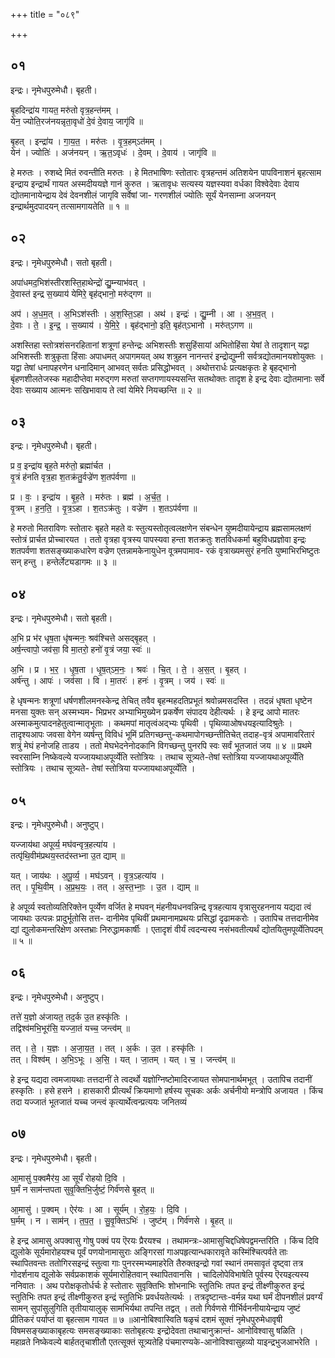 +++
title = "०८९"

+++


## ०१
इन्द्रः। नृमेधपुरुमेधौ। बृहती।

बृ॒हदिन्द्रा॑य गायत॒ मरु॑तो वृत्र॒हन्त॑मम् ।  
येन॒ ज्योति॒रज॑नयन्नृता॒वृधो॑ दे॒वं दे॒वाय॒ जागृ॑वि ॥

बृ॒हत् । इन्द्रा॑य । गा॒य॒त॒ । मरु॑तः । वृ॒त्र॒हम्ऽत॑मम् ।  
येन॑ । ज्योतिः॑ । अज॑नयन् । ऋ॒त॒ऽवृधः॑ । दे॒वम् । दे॒वाय॑ । जागृ॑वि ॥

हे मरुतः । रुशब्दे मितं रुवन्तीति मरुतः । हे मितभाषिणः स्तोतारः वृत्रहन्तमं अतिशयेन पापविनाशनं बृहत्साम इन्द्राय इन्द्रार्थं गायत अस्मदीययज्ञे गानं कुरुत । ऋतावृधः सत्यस्य यज्ञस्यवा वर्धका विश्वेदेवाः देवाय द्योतमानायेन्द्राय देवं देवनशीलं जागृवि सर्वेषां जा- गरणशीलं ज्योतिः सूर्यं येनसाम्ना अजनयन् इन्द्रार्थमुदपादयन् तत्सामगायतेति ॥ १ ॥

## ०२
इन्द्रः। नृमेधपुरुमेधौ। सतो बृहती।

अपा॑धमद॒भिश॑स्तीरशस्ति॒हाथेन्द्रो॑ द्यु॒म्न्याभ॑वत् ।  
दे॒वास्त॑ इन्द्र स॒ख्याय॑ येमिरे॒ बृह॑द्भानो॒ मरु॑द्गण ॥

अप॑ । अ॒ध॒म॒त् । अ॒भिऽश॑स्तीः । अ॒श॒स्ति॒ऽहा । अथ॑ । इन्द्रः॑ । द्यु॒म्नी । आ । अ॒भ॒व॒त् ।  
दे॒वाः । ते॒ । इ॒न्द्र॒ । स॒ख्याय॑ । ये॒मि॒रे॒ । बृह॑द्भानो॒ इति॒ बृह॑त्ऽभानो । मरु॑त्ऽगण ॥

अशस्तिहा स्तोत्रशंसनरहितानां शत्रूणां हन्तेन्द्रः अभिशस्तीः शसुहिंसायां अभितोहिंसा येषां ते तादृशान् यद्वा अभिशस्तीः शत्रुकृता हिंसाः अपाधमत् अपागमयत् अथ शत्रुहन नानन्तरं इन्द्रोद्युम्नी सर्वत्रद्योतमानयशोयुक्तः । यद्वा तेषां धनापहरणेन धनादिमान् आभवत् सर्वतः प्रसिद्धोभवत् । अथोत्तरार्धः प्रत्यक्षकृतः हे बृहद्भानो बृंहणशीलतेजस्क महादीप्तेवा मरुद्गण मरुतां सप्तगणायस्यसन्ति सतथोक्तः तादृश हे इन्द्र देवाः द्योतमानाः सर्वे देवाः सख्याय आत्मनः सखिभावाय ते त्वां येमिरे नियच्छन्ति ॥ २ ॥

## ०३
इन्द्रः। नृमेधपुरुमेधौ। बृहती।

प्र व॒ इन्द्रा॑य बृह॒ते मरु॑तो॒ ब्रह्मा॑र्चत ।  
वृ॒त्रं ह॑नति वृत्र॒हा श॒तक्र॑तु॒र्वज्रे॑ण श॒तप॑र्वणा ॥

प्र । वः॒ । इन्द्रा॑य । बृ॒ह॒ते । मरु॑तः । ब्रह्म॑ । अ॒र्च॒त॒ ।  
वृ॒त्रम् । ह॒न॒ति॒ । वृ॒त्र॒ऽहा । श॒तऽक्र॑तुः । वज्रे॑ण । श॒तऽप॑र्वणा ॥

हे मरुतो मितराविणः स्तोतारः बृहते महते वः स्तुत्यस्तोतृत्वलक्षणेन संबन्धेन युष्मदीयायेन्द्राय ब्रह्मसामलक्षणं स्तोत्रं प्रार्चत प्रोच्चारयत । ततो वृत्रहा वृत्रस्य पापस्यवा हन्ता शतक्रतुः शतविधकर्मा बहुविधप्रज्ञोवा इन्द्रः शतपर्वणा शतसङ्ख्याकधारेण वज्रेण एतन्नामकेनायुधेन वूत्रमपामाव- रकं वृत्राख्यमसुरं हनति युष्माभिरभिष्टुतः सन् हन्तु । हन्तेर्लेट्यडागमः ॥ ३ ॥

## ०४
इन्द्रः। नृमेधपुरुमेधौ। सतो बृहती।

अ॒भि प्र भ॑र धृष॒ता धृ॑षन्मनः॒ श्रव॑श्चित्ते असद्बृ॒हत् ।  
अर्ष॒न्त्वापो॒ जव॑सा॒ वि मा॒तरो॒ हनो॑ वृ॒त्रं जया॒ स्वः॑ ॥

अ॒भि । प्र । भ॒र॒ । धृ॒ष॒ता । धृ॒ष॒त्ऽम॒नः॒ । श्रवः॑ । चि॒त् । ते॒ । अ॒स॒त् । बृ॒हत् ।  
अर्ष॑न्तु । आपः॑ । जव॑सा । वि । मा॒तरः॑ । हनः॑ । वृ॒त्रम् । जय॑ । स्वः॑ ॥

हे धृषन्मनः शत्रूणां धर्षणशीलमनस्केन्द्र तेचित् तवैव बृहन्महदतिप्रभूतं श्रवोन्नमसदस्ति । तदन्नं धृषता धृष्टेन मनसा युक्तः सन् अस्मभ्यम- भिप्रभर अभ्याभिमुख्येन प्रकर्षेण संपादय देहीत्यर्थः । हे इन्द्र आपो मातरः अस्माकमुत्पादनहेतुत्वान्मातृभूताः । कथमपां मातृत्वंअद्भ्यः पृथिवी । पृथिव्याओषधयइत्यादिश्रुतेः । तादृश्यआपः जवसा वेगेन व्यर्षन्तु विविधं भूमिं प्रतिगच्छन्तु-कथमापोगच्छन्तीतिचेत् तदाह-वृत्रं अपामावरितारं शत्रुं मेघं हनोजहि ताडय । ततो मेघभेदनेनोदकानि विगच्छन्तु पुनरपि स्वः सर्वं भूतजातं जय ॥ ४ ॥ प्रथमे स्वरसाम्नि निष्केवल्ये यज्जायथाअपूर्व्येति स्तोत्रियः । तथाच सूत्र्यते-तेषां स्तोत्रिया यज्जायथाअपूर्व्येति स्तोत्रियः । तथाच सूत्र्यते- तेषां स्तोत्रिया यज्जायथाअपूर्व्येति ।

## ०५
इन्द्रः। नृमेधपुरुमेधौ। अनुष्टुप्।

यज्जाय॑था अपूर्व्य॒ मघ॑वन्वृत्र॒हत्या॑य ।  
तत्पृ॑थि॒वीम॑प्रथय॒स्तद॑स्तभ्ना उ॒त द्याम् ॥

यत् । जाय॑थः । अ॒पू॒र्व्य॒ । मघ॑ऽवन् । वृ॒त्र॒ऽहत्या॑य ।  
तत् । पृ॒थि॒वीम् । अ॒प्र॒थ॒यः॒ । तत् । अ॒स्त॒भ्नाः॒ । उ॒त । द्याम् ॥

हे अपूर्व्य स्वतोव्यतिरिक्तेन पूर्व्येण वर्जित हे मघवन् मंहनीयधनवन्निन्द्र वृत्रहत्याय वृत्रासुरहननाय यद्यदा त्वं जायथाः उत्पन्नः प्रादुर्भूतोसि तत्त- दानीमेव पृथिवीं प्रथमानामप्रथयः प्रसिद्धां दृढामकरोः । उतापिच तत्तदानीमेव द्यां द्युलोकमन्तरिक्षेण अस्तभ्राः निरुद्धामकार्षीः । एतादृशं वीर्यं त्वदन्यस्य नसंभवतीत्यर्थं द्योतयितुमपूर्व्येतिपदम् ॥ ५ ॥

## ०६
इन्द्रः। नृमेधपुरुमेधौ। अनुष्टुप्।

तत्ते॑ य॒ज्ञो अ॑जायत॒ तद॒र्क उ॒त हस्कृ॑तिः ।  
तद्विश्व॑मभि॒भूर॑सि॒ यज्जा॒तं यच्च॒ जन्त्व॑म् ॥

तत् । ते॒ । य॒ज्ञः । अ॒जा॒य॒त॒ । तत् । अ॒र्कः । उ॒त । हस्कृ॑तिः ।  
तत् । विश्व॑म् । अ॒भि॒ऽभूः । अ॒सि॒ । यत् । जा॒तम् । यत् । च॒ । जन्त्व॑म् ॥

हे इन्द्र यद्यदा त्वमजायथाः तत्तदानीं ते त्वदर्थो यज्ञोग्निष्टोमादिरजायत सोमपानार्थमभूत् । उतापिच तदानीं हस्कृतिः । हसे हसने । हासकारी प्रीत्यर्थं क्रियमाणो हर्षस्य सूचकः अर्कः अर्चनीयो मन्त्रोपि अजायत । किंच तदा यज्जातं भूतजातं यच्च जन्त्वं कृत्यार्थेत्वन्प्रत्ययः जनितव्यं

## ०७
इन्द्रः। नृमेधपुरुमेधौ। बृहती।

आ॒मासु॑ प॒क्वमैर॑य॒ आ सूर्यं॑ रोहयो दि॒वि ।  
घ॒र्मं न साम॑न्तपता सुवृ॒क्तिभि॒र्जुष्टं॒ गिर्व॑णसे बृ॒हत् ॥

आ॒मासु॑ । प॒क्वम् । ऐर॑यः । आ । सूर्य॑म् । रो॒ह॒यः॒ । दि॒वि ।  
घ॒र्मम् । न । साम॑न् । त॒प॒त॒ । सु॒वृ॒क्तिऽभिः॑ । जुष्ट॑म् । गिर्व॑णसे । बृ॒हत् ॥

हे इन्द्र आमासु अपक्वासु गोषु पक्वं पय ऎरयः प्रैरयश्च । तथामन्त्रः-आमासुचिद्दधिषेपद्वमन्तरिति । किंच दिवि द्युलोके सूर्यमारोहयश्च पूर्वं पणयोनामासुराः अङ्गिरसां गाअपहृत्यान्धकारावृते कस्मिंश्चित्पर्वते ताः स्थापितवन्तः ततोगिरसइन्द्रं स्तुत्वा गाः पुनरस्मभ्यमाहरेति तैरुक्तइन्द्रो गवां स्थानं तमसावृतं दृष्ट्वा तत्र गोदर्शनाय द्युलोके सर्वप्रकाशकं सूर्यमारोहितवान् स्थापितवानसि । चादिलोपेविभाषेति पूर्वस्य ऎरयइत्यस्य ननिवातः । अथ परोक्षकृतोर्धर्चः हे स्तोतारः सुवृक्तिभिः शोभनाभिः स्तुतिभिः तपत इन्द्रं तीक्ष्णीकुरुत इन्द्रं स्तुतिभिः तपत इन्द्रं तीक्ष्णीकुरुत इन्द्रं स्तुतिभिः प्रवर्धयतेत्यर्थः । तत्रदृष्टान्तः-वर्मन्न यथा घर्मं दीपनशीलं प्रवर्ग्यं सामन् सुपांसुलुगिति तृतीयायालुक् सामभिर्यथा तपन्ति तद्वत् । ततो गिर्वणसे गीर्भिर्वननीयायेन्द्राय जुष्टं प्रीतिकरं पर्याप्तं वा बृहत्साम गायत ॥ ७ ॥आनोबिश्वास्विति षळृचं दशमं सूक्तं नृमेधपुरुमेधावृषी विषमसङ्ख्याकाबृहत्यः समसङ्ख्याकाः सतोबृहत्यः इन्द्रोदेवता तथाचानुक्रान्तं- आनोविश्वासु षळिति । महाव्रते निष्केवल्ये बार्हततृचाशीतौ एतत्सूक्तं सूत्र्यतेहि पंचमारण्यके-आनोविश्वासुहव्यो याइन्द्रभुजआभरेति ।